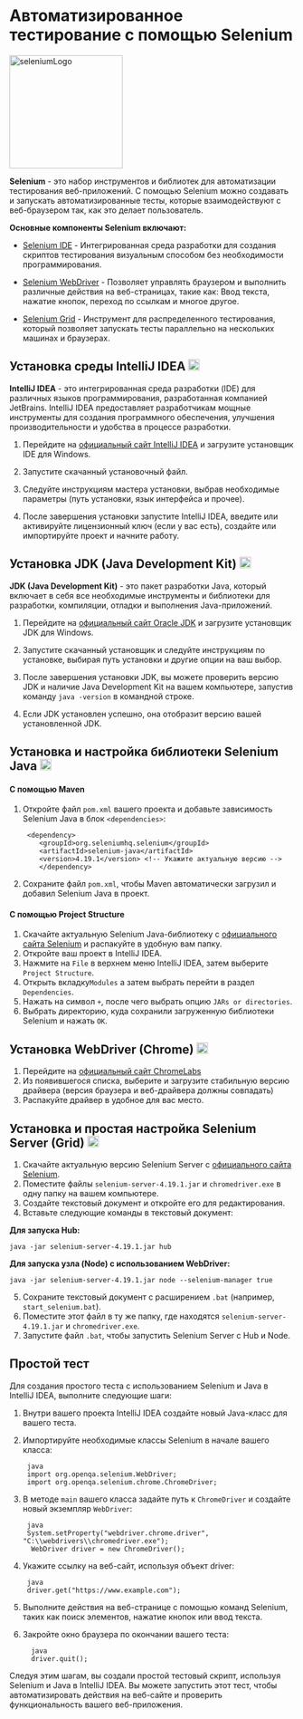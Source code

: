 # Автоматизированное тестирование с помощью Selenium


<img src="https://upload.wikimedia.org/wikipedia/commons/9/9f/Selenium_logo.svg" alt="seleniumLogo" width="200"/>

**Selenium** - это набор инструментов и библиотек для
автоматизации тестирования веб-приложений.
С помощью Selenium можно создавать и запускать автоматизированные тесты,
которые взаимодействуют с веб-браузером так, как это делает пользователь.

**Основные компоненты Selenium включают:**

- <a href="https://www.selenium.dev/documentation/ide/">Selenium IDE</a> -
  Интегрированная среда разработки для создания скриптов тестирования визуальным способом
  без необходимости программирования.

- <a href="https://www.selenium.dev/documentation/webdriver/">Selenium WebDriver</a> -
  Позволяет управлять браузером и выполнить различные действия на веб-страницах, такие как: Ввод текста,
  нажатие кнопок, переход по ссылкам и многое
  другое.

- <a href="https://www.selenium.dev/documentation/grid/">Selenium Grid</a> -
  Инструмент для распределенного тестирования, который позволяет запускать тесты параллельно на нескольких машинах и
  браузерах.



## Установка среды IntelliJ IDEA <img src="https://upload.wikimedia.org/wikipedia/commons/9/9c/IntelliJ_IDEA_Icon.svg" width="20">



**IntelliJ IDEA** - это интегрированная среда разработки (IDE) для различных языков программирования, разработанная
компанией JetBrains. IntelliJ IDEA предоставляет разработчикам мощные инструменты для создания программного обеспечения,
улучшения производительности и удобства в процессе разработки.

1. Перейдите на [официальный сайт IntelliJ IDEA](https://www.jetbrains.com/idea/download/) и загрузите установщик IDE
   для
   Windows.

2. Запустите скачанный установочный файл.

3. Следуйте инструкциям мастера установки, выбрав необходимые параметры (путь установки, язык интерфейса и прочее).

4. После завершения установки запустите IntelliJ IDEA, введите или активируйте лицензионный ключ (если у вас есть),
   создайте или импортируйте проект и начните работу.

## Установка JDK (Java Development Kit) <img src="https://icon-icons.com/icons2/2108/PNG/512/java_icon_130901.png" width="20">



**JDK (Java Development Kit)** - это пакет разработки Java, который включает в себя все необходимые инструменты и
библиотеки
для разработки, компиляции, отладки и выполнения Java-приложений.

1. Перейдите на [официальный сайт Oracle JDK](https://www.oracle.com/java/technologies/javase-jdk15-downloads.html) и
   загрузите установщик JDK для Windows.

2. Запустите скачанный установщик и следуйте инструкциям по установке, выбирая путь установки и другие опции на ваш
   выбор.

3. После завершения установки JDK, вы можете проверить версию JDK и наличие Java Development Kit на вашем компьютере,
   запустив команду `java -version` в командной строке.
4. Если JDK установлен успешно, она отобразит версию вашей установленной JDK.



## Установка и настройка библиотеки Selenium Java <img src="https://img.icons8.com/?size=256&id=VOnRj9vGpXV8&format=png" width="20">



#### С помощью Maven

1. Откройте файл `pom.xml` вашего проекта и добавьте зависимость Selenium Java в
   блок `<dependencies>`:

        <dependency>
           <groupId>org.seleniumhq.selenium</groupId>
           <artifactId>selenium-java</artifactId>
           <version>4.19.1</version> <!-- Укажите актуальную версию -->
           </dependency>

2. Сохраните файл `pom.xml`, чтобы Maven автоматически загрузил и добавил Selenium Java в проект.

#### С помощью Project Structure

1. Скачайте актуальную Selenium Java-библиотеку с [официального сайта Selenium](https://www.selenium.dev/downloads/) и
   распакуйте в
   удобную вам папку.
2. Откройте ваш проект в IntelliJ IDEA.
3. Нажмите на `File` в верхнем меню IntelliJ IDEA, затем выберите `Project Structure`.
4. Открыть вкладку`Modules` а затем выбрать перейти в раздел `Dependencies`.
5. Нажать на символ `+`, после чего выбрать опцию `JARs or directories`.
6. Выбрать директорию, куда сохранили загруженную библиотеки Selenium и нажать `OK`.

## Установка WebDriver (Chrome) <img src="https://www.svgrepo.com/show/303566/chrome-7-logo.svg" width="20">



1. Перейдите на [официальный сайт ChromeLabs](https://googlechromelabs.github.io/chrome-for-testing/)
2. Из появившегося списка, выберите и загрузите стабильную версию драйвера (версия браузера и веб-драйвера должны
   совпадать)
3. Распакуйте драйвер в удобное для вас место.



## Установка и простая настройка Selenium Server (Grid) <img src="https://air.imag.fr/images/7/73/Selenium_Grid_Logo.png" width="20">



1. Скачайте актуальную версию Selenium Server
   с [официального сайта Selenium](https://www.selenium.dev/downloads/).
2. Поместите файлы `selenium-server-4.19.1.jar` и `chromedriver.exe` в одну папку на вашем компьютере.
3. Создайте текстовый документ и откройте его для редактирования.
4. Вставьте следующие команды в текстовый документ:

**Для запуска Hub:**

`java -jar selenium-server-4.19.1.jar hub`

**Для запуска узла (Node) с использованием WebDriver:**

`java -jar selenium-server-4.19.1.jar node --selenium-manager true`

5. Сохраните текстовый документ с расширением `.bat` (например, `start_selenium.bat`).
6. Поместите этот файл в ту же папку, где находятся `selenium-server-4.19.1.jar` и `chromedriver.exe`.
7. Запустите файл `.bat`, чтобы запустить Selenium Server с Hub и Node.


## Простой тест



Для создания простого теста с использованием Selenium и Java в IntelliJ IDEA, выполните следующие шаги:

1. Внутри вашего проекта IntelliJ IDEA создайте новый Java-класс для вашего теста.

2. Импортируйте необходимые классы Selenium в начале вашего класса:

        java
        import org.openqa.selenium.WebDriver;
        import org.openqa.selenium.chrome.ChromeDriver;

3. В методе `main` вашего класса задайте путь к `ChromeDriver` и создайте новый экземпляр `WebDriver`:

        java
        System.setProperty("webdriver.chrome.driver", "C:\\webdrivers\\chromedriver.exe");
         WebDriver driver = new ChromeDriver();

4. Укажите ссылку на веб-сайт, используя объект driver:

        java
        driver.get("https://www.example.com");

5. Выполните действия на веб-странице с помощью команд Selenium, таких как поиск элементов, нажатие кнопок или ввод
   текста.

6. Закройте окно браузера по окончании вашего теста:

         java 
         driver.quit();

Следуя этим шагам, вы создали простой тестовый скрипт, используя Selenium и Java в IntelliJ IDEA. Вы можете запустить
этот тест, чтобы автоматизировать действия на веб-сайте и проверить функциональность вашего веб-приложения.
